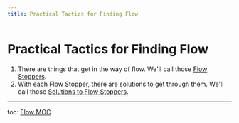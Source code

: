 ```yaml
---
title: Practical Tactics for Finding Flow
---
```

# Practical Tactics for Finding Flow
1. There are things that get in the way of flow. We'll call those [Flow Stoppers](out/flow-stoppers.md).
2. With each Flow Stopper, there are solutions to get through them. We'll call those [Solutions to Flow Stoppers](out/solutions-to-flow-stoppers.md).

---
toc: [Flow MOC](out/flow-moc.md)

